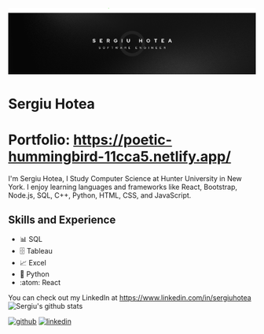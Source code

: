 ![Design and Development](https://github.com/shotea/shotea/blob/main/B2.png)

# Sergiu Hotea

# Portfolio: https://poetic-hummingbird-11cca5.netlify.app/

I'm Sergiu Hotea, I Study Computer Science at Hunter University in New York. I enjoy learning languages and frameworks like React, Bootstrap, Node.js, SQL, C++, Python, HTML, CSS, and JavaScript. 

## Skills and Experience
* 📊 SQL 
* 🗄️ Tableau
* 📈 Excel
* 🧮 Python
* :atom: React


 You can check out my LinkedIn at https://www.linkedin.com/in/sergiuhotea
![Sergiu's github stats](https://github-readme-stats.vercel.app/api?username=shotea)

[<img src='https://cdn.jsdelivr.net/npm/simple-icons@3.0.1/icons/github.svg' alt='github' height='40'>](https://github.com/shotea)  [<img src='https://cdn.jsdelivr.net/npm/simple-icons@3.0.1/icons/linkedin.svg' alt='linkedin' height='40'>](https://www.linkedin.com/in/sergiuhotea/)  



  
